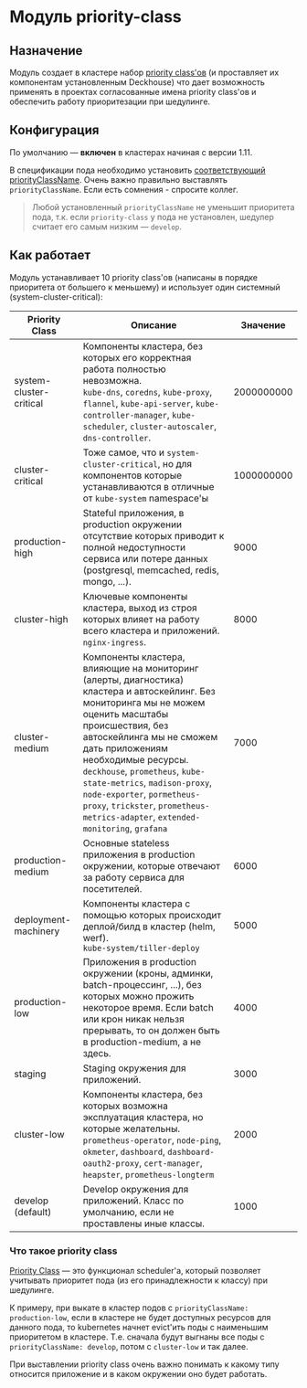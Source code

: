 Модуль priority-class
=======================

## Назначение

Модуль создает в кластере набор [priority class'ов](https://kubernetes.io/docs/concepts/configuration/pod-priority-preemption/#priorityclass) (и проставляет их компонентам установленным Deckhouse) что дает возможность применять в проектах согласованные имена priority class'ов и обеспечить работу приоритезации при шедулинге.

##  Конфигурация

По умолчанию — **включен** в кластерах начиная с версии 1.11.

В спецификации пода необходимо установить [соответствующий](#как-работает) [priorityClassName](https://kubernetes.io/docs/concepts/configuration/pod-priority-preemption/#pod-priority).
Очень важно правильно выставлять `priorityClassName`. Если есть сомнения - спросите коллег.

> Любой установленный `priorityClassName` не уменьшит приоритета пода, т.к. если `priority-class` у пода не установлен, шедулер считает его самым низким — `develop`.

##  Как работает

Модуль устанавливает 10 priority class'ов (написаны в порядке приоритета от большего к меньшему) и использует один системный (system-cluster-critical):

| Priority Class          | Описание                                                                                                                                                            | Значение   |
|-------------------------|---------------------------------------------------------------------------------------------------------------------------------------------------------------------|------------|
| system-cluster-critical | Компоненты кластера, без которых его корректная работа полностью невозможна.<br>`kube-dns`, `coredns`, `kube-proxy`, `flannel`, `kube-api-server`, `kube-controller-manager`, `kube-scheduler`, `cluster-autoscaler`, `dns-controller`.                             | 2000000000 |
| cluster-critical        | Тоже самое, что и `system-cluster-critical`, но для компонентов которые устанавливаются в отличные от `kube-system` namespace'ы | 1000000000 |
| production-high         | Stateful приложения, в production окружении отсутствие которых приводит к полной недоступности сервиса или потере данных (postgresql, memcached, redis, mongo, ...). | 9000       |
| cluster-high            | Ключевые компоненты кластера, выход из строя которых влияет на работу всего кластера и приложений.<br>`nginx-ingress`.                                              | 8000       |
| cluster-medium          | Компоненты кластера, влияющие на мониторинг (алерты, диагностика) кластера и автоскейлинг. Без мониторинга мы не можем оценить масштабы происшествия, без автоскейлинга мы не сможем дать приложениям необходимые ресурсы.<br>`deckhouse`, `prometheus`, `kube-state-metrics`, `madison-proxy`, `node-exporter`, `pormetheus-proxy`, `trickster`, `prometheus-metrics-adapter`, `extended-monitoring`, `grafana`                       | 7000       |
| production-medium       | Основные stateless приложения в production окружении, которые отвечают за работу сервиса для посетителей.                                                            | 6000       |
| deployment-machinery    | Компоненты кластера с помощью которых происходит деплой/билд в кластер (helm, werf).<br>`kube-system/tiller-deploy`                                                                                 | 5000       |
| production-low          | Приложения в production окружении (кроны, админки, batch-процессинг, ...), без которых можно прожить некоторое время. Если batch или крон никак нельзя прерывать, то он должен быть в production-medium, а не здесь.                                          | 4000       |
| staging                 | Staging окружения для приложений.                                                                                                                                    | 3000       |
| cluster-low             | Компоненты кластера, без которых возможна эксплуатация кластера, но которые желательны. <br>`prometheus-operator`, `node-ping`, `okmeter`, `dashboard`, `dashboard-oauth2-proxy`, `cert-manager`, `heapster`, `prometheus-longterm`                                                                              | 2000       |
| develop (default)       | Develop окружения для приложений. Класс по умолчанию, если не проставлены иные классы.                                                                               | 1000       |

### Что такое priority class

[Priority Class](https://kubernetes.io/docs/concepts/configuration/pod-priority-preemption) — это функционал scheduler'а, который позволяет учитывать приоритет пода (из его принадлежности к классу) при шедулинге.

К примеру, при выкате в кластер подов с `priorityClassName: production-low`, если в кластере не будет доступных ресурсов для данного пода, то kubernetes начнет evict'ить поды с наименьшим приоритетом в кластере.
Т.е. сначала будут выгнаны все поды с `priorityClassName: develop`, потом с `cluster-low` и так далее.

При выставлении priority class очень важно понимать к какому типу относится приложение и в каком окружении оно будет работать.
